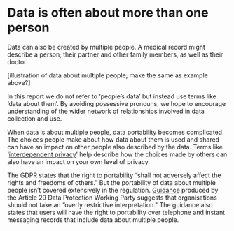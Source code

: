# Data is often about more than one person

Data can also be created by multiple people. A medical record might describe a person, their partner and other family members, as well as their doctor.

[illustration of data about multiple people; make the same as example above?]

In this report we do not refer to ‘people’s data’ but instead use terms like ‘data about them’. By avoiding possessive pronouns, we hope to encourage understanding of the wider network of relationships involved in data collection and use. 

When data is about multiple people, data portability becomes complicated. The choices people make about how data about them is used and shared can have an impact on other people also described by the data. Terms like ‘[interdependent privacy](https://fc13.ifca.ai/proc/10-1.pdf)’ help describe how the choices made by others can also have an impact on your own level of privacy.

The GDPR states that the right to portability “shall not adversely affect the rights and freedoms of others.” But the portability of data about multiple people isn’t covered extensively in the regulation. [Guidance](https://ec.europa.eu/newsroom/document.cfm?doc_id=44099) produced by the Article 29 Data Protection Working Party suggests that organisations should not take an “overly restrictive interpretation." The guidance also states that users will have the right to portability over telephone and instant messaging records that include data about multiple people.